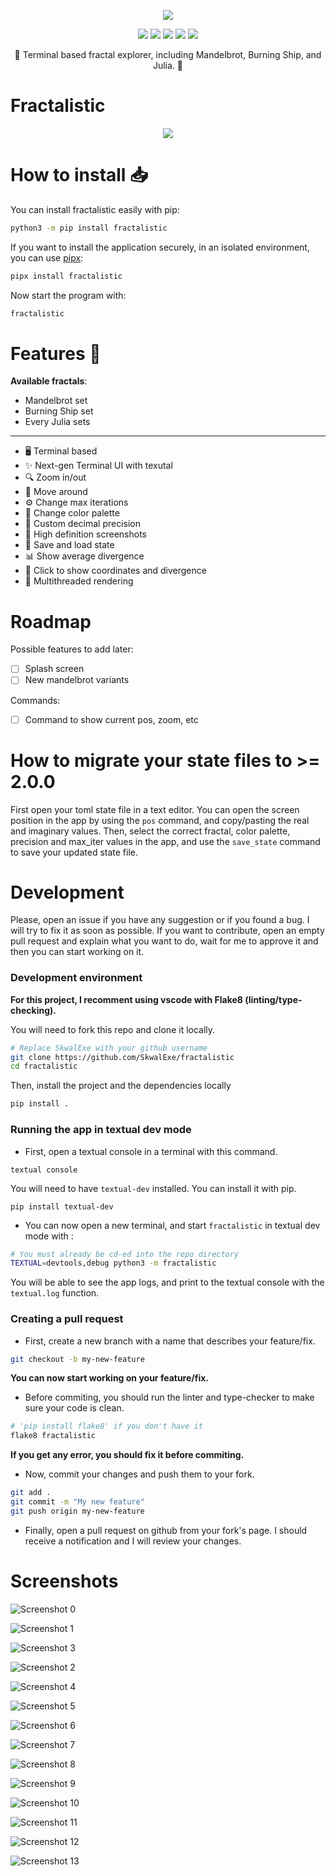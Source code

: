 <p align="center">
  <img src="https://raw.githubusercontent.com/SkwalExe/fractalistic/main/assets/logo.png">
</p>

<p align="center">
  <img src="https://img.shields.io/github/license/SkwalExe/fractalistic?style=for-the-badge">
  <img src="https://img.shields.io/github/stars/SkwalExe/fractalistic?style=for-the-badge">
  <img src="https://img.shields.io/github/issues/SkwalExe/fractalistic?color=blueviolet&style=for-the-badge">
  <img src="https://img.shields.io/github/forks/SkwalExe/fractalistic?color=teal&style=for-the-badge">
  <img src="https://img.shields.io/github/issues-pr/SkwalExe/fractalistic?color=tomato&style=for-the-badge">

</p>

<p align="center">💠 Terminal based fractal explorer, including Mandelbrot, Burning Ship, and Julia. 💠</p>

# Fractalistic

<p align="center">
  <img src="https://raw.githubusercontent.com/SkwalExe/fractalistic/main/assets/banner.png">
</p>

# How to install 📥

You can install fractalistic easily with pip:
```bash
python3 -m pip install fractalistic
```

If you want to install the application securely, in an isolated environment, you can use [pipx](https://pypa.github.io/pipx/):
```bash
pipx install fractalistic
```

Now start the program with:
```bash
fractalistic
```

# Features 🌟

**Available fractals**:
- Mandelbrot set
- Burning Ship set
- Every Julia sets

---

- 🖥️ Terminal based
- ✨ Next-gen Terminal UI with texutal
- 🔍 Zoom in/out
- 🚶 Move around
- ⚙️ Change max iterations
- 🎨 Change color palette
- 🔢 Custom decimal precision
- 📸 High definition screenshots
- 📜 Save and load state
- 📊 Show average divergence
- 📌 Click to show coordinates and divergence
- 🏃 Multithreaded rendering

# Roadmap

Possible features to add later:
- [ ] Splash screen
- [ ] New mandelbrot variants

Commands:
- [ ] Command to show current pos, zoom, etc

# How to migrate your state files to >= 2.0.0

First open your toml state file in a text editor. 
You can open the screen position in the app by using the `pos` command, and copy/pasting the real and imaginary values.
Then, select the correct fractal, color palette, precision and max_iter values in the app, 
and use the `save_state` command to save your updated state file.

# Development 

Please, open an issue if you have any suggestion or if you found a bug. I will try to fix it as soon as possible. If you want to contribute, open an empty pull request and explain what you want to do, wait for me to approve it and then you can start working on it.

### Development environment

**For this project, I recomment using vscode with Flake8 (linting/type-checking).**

You will need to fork this repo and clone it locally. 

```bash
# Replace SkwalExe with your github username
git clone https://github.com/SkwalExe/fractalistic
cd fractalistic
```

Then, install the project and the dependencies locally 

```bash
pip install .
```

### Running the app in textual dev mode

- First, open a textual console in a terminal with this command.

```
textual console
```

You will need to have `textual-dev` installed. You can install it with pip.

```
pip install textual-dev
```

- You can now open a new terminal, and start `fractalistic` in textual dev mode with :

```bash
# You must already be cd-ed into the repo directory
TEXTUAL=devtools,debug python3 -m fractalistic
```

You will be able to see the app logs, and print to the textual console with the `textual.log` function.

### Creating a pull request

- First, create a new branch with a name that describes your feature/fix.

```bash
git checkout -b my-new-feature
```

**You can now start working on your feature/fix.**

- Before commiting, you should run the linter and type-checker to make sure your code is clean.

```bash
# 'pip install flake8' if you don't have it
flake8 fractalistic
```

**If you get any error, you should fix it before commiting.**

- Now, commit your changes and push them to your fork.

```bash
git add .
git commit -m "My new feature"
git push origin my-new-feature
```

- Finally, open a pull request on github from your fork's page. I should receive a notification and I will review your changes.

# Screenshots

![Screenshot 0](https://raw.githubusercontent.com/SkwalExe/fractalistic/main/assets/screenshot0.png)

![Screenshot 1](https://raw.githubusercontent.com/SkwalExe/fractalistic/main/assets/screenshot1.png)

![Screenshot 3](https://raw.githubusercontent.com/SkwalExe/fractalistic/main/assets/screenshot3.png)

![Screenshot 2](https://raw.githubusercontent.com/SkwalExe/fractalistic/main/assets/screenshot2.png)

![Screenshot 4](https://raw.githubusercontent.com/SkwalExe/fractalistic/main/assets/screenshot4.png)

![Screenshot 5](https://raw.githubusercontent.com/SkwalExe/fractalistic/main/assets/screenshot5.png)

![Screenshot 6](https://raw.githubusercontent.com/SkwalExe/fractalistic/main/assets/screenshot6.png)

![Screenshot 7](https://raw.githubusercontent.com/SkwalExe/fractalistic/main/assets/screenshot7.png)

![Screenshot 8](https://raw.githubusercontent.com/SkwalExe/fractalistic/main/assets/screenshot8.png)

![Screenshot 9](https://raw.githubusercontent.com/SkwalExe/fractalistic/main/assets/screenshot9.png)

![Screenshot 10](https://raw.githubusercontent.com/SkwalExe/fractalistic/main/assets/screenshot10.png)

![Screenshot 11](https://raw.githubusercontent.com/SkwalExe/fractalistic/main/assets/screenshot11.png)

![Screenshot 12](https://raw.githubusercontent.com/SkwalExe/fractalistic/main/assets/screenshot12.png)

![Screenshot 13](https://raw.githubusercontent.com/SkwalExe/fractalistic/main/assets/screenshot13.png)